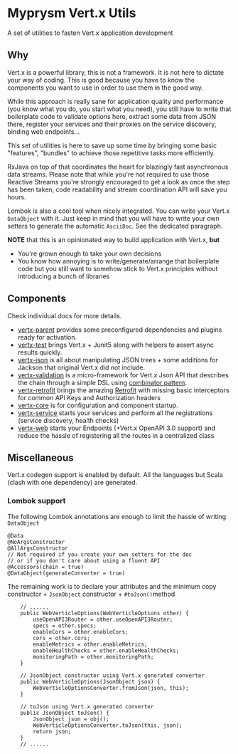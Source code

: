 # Myprysm Vert.x Utils

A set of utilities to fasten Vert.x application development

## Why

Vert.x is a powerful library, this is not a framework. It is not here to dictate your way of coding. 
This is good because you have to know the components you want to use in order to use them in the good way.

While this approach is really sane for application quality and performance (you know what you do, you start what you need),
you still have to write that boilerplate code to validate options here, extract some data from JSON there,
register your services and their proxies on the service discovery, binding web endpoints...

This set of utilities is here to save up some time by bringing some basic "features", "bundles" to achieve those
repetitive tasks more efficiently.

RxJava on top of that coordinates the heart for blazingly fast asynchronous data streams. 
Please note that while you're not required to use those Reactive Streams you're strongly encouraged to get a look
as once the step has been taken, code readability and stream coordination API will save you hours.

Lombok is also a cool tool when nicely integrated. You can write your Vert.x `DataObject` with it.
Just keep in mind that you will have to write your own setters to generate the automatic `AsciiDoc`.
See the dedicated paragraph.

**NOTE** that this is an opinionated way to build application with Vert.x, **but**

* You're grown enough to take your own decisions
* You know how annoying is to write/generate/arrange that boilerplate code 
    but you still want to somehow stick to Vert.x principles without introducing a bunch of libraries  

## Components

Check individual docs for more details.

* [vertx-parent](vertx-parent) provides some preconfigured dependencies and plugins ready for activation.
* [vertx-test](vertx-test) brings Vert.x + Junit5 along with helpers to assert async results quickly.
* [vertx-json](vertx-json) is all about manipulating JSON trees + some additions for Jackson that original Vert.x did not include.
* [vertx-validation](vertx-validation) is a micro-framework for Vert.x Json API that describes the chain through a simple DSL
using [combinator pattern](https://gtrefs.github.io/code/combinator-pattern/). 
* [vertx-retrofit](vertx-retrofit) brings the amazing [Retrofit](http://square.github.io/retrofit/) 
    with missing basic interceptors for common API Keys and Authorization headers
* [vertx-core](vertx-core) is for configuration and component startup. 
* [vertx-service](vertx-service) starts your services and perform all the registrations (service discovery, health checks)
* [vertx-web](vertx-web) starts your Endpoints (+Vert.x OpenAPI 3.0 support) and reduce the hassle of registering
    all the routes in a centralized class 
    
    
## Miscellaneous

Vert.x codegen support is enabled by default. All the languages but Scala (clash with one dependency) are generated.

### Lombok support

The following Lombok annotations are enough to limit the hassle of writing `DataObject`

```
@Data
@NoArgsConstructor
@AllArgsConstructor
// Not required if you create your own setters for the doc 
// or if you don't care about using a fluent API
@Accessors(chain = true)
@DataObject(generateConverter = true)
```
  
The remaining work is to declare your attributes and the minimum copy constructor + `JsonObject` constructor + `#toJson()`method

```
    // ......
    public WebVerticleOptions(WebVerticleOptions other) {
        useOpenAPI3Router = other.useOpenAPI3Router;
        specs = other.specs;
        enableCors = other.enableCors;
        cors = other.cors;
        enableMetrics = other.enableMetrics;
        enableHealthChecks = other.enableHealthChecks;
        monitoringPath = other.monitoringPath;
    }

    // JsonObject constructor using Vert.x generated converter
    public WebVerticleOptions(JsonObject json) {
        WebVerticleOptionsConverter.fromJson(json, this);
    }
    
    // toJson using Vert.x generated converter
    public JsonObject toJson() {
        JsonObject json = obj();
        WebVerticleOptionsConverter.toJson(this, json);
        return json;
    }
    // ......
```
